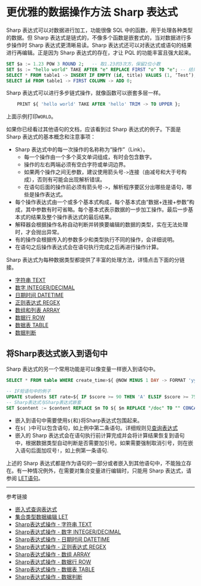 # 更优雅的数据操作方法 Sharp 表达式

Sharp 表达式可以对数据进行加工，功能很像 SQL 中的函数，用于处理各种类型的数据。但 Sharp 表达式是链式的，不像多个函数是嵌套式的，当对数据进行多步操作时 Sharp 表达式更清晰易读。Sharp 表达式还可以对表达式或语句的结果进行再编辑。正是因为 Sharp 表达式的存在，才让 PQL 的功能丰富且强大起来。

```sql
SET $a := 1.23 POW 3 ROUND 2;   -- 取1.23的3次方，保留2位小数
SET $s := "hello world" TAKE AFTER "e" REPLACE FIRST "o" TO "e"; -- 结果是 "lle world"
SELECT * FROM table1 -> INSERT IF EMPTY (id, title) VALUES (1, ‘Test’);
SELECT id FROM table1 -> FIRST COLUMN -> ADD 0;
```

Sharp 表达式可以进行多步链式操作，就像函数可以嵌套多层一样。

```sql
    PRINT ${ 'hello world' TAKE AFTER 'hello' TRIM -> TO UPPER };
```

上面示例打印`WORLD`。

如果你已经看过其他语句的文档，应该看到过 Sharp 表达式的例子。下面是 Sharp 表达式的基本概念和注意事项：

* Sharp 表达式中的每一次操作的名称称为“操作”（Link）。
    + 每一个操作由一个多个英文单词组成，有时会包含数字。
    + 操作的左右两端必须有空白字符或单词边界。
    + 如果两个操作之间无参数，建议使用箭头号`->`连接（由减号和大于号构成），否则有可能会出现解析错误。
    + 在语句后面的操作前必须有箭头号`->`，解析程序要区分出哪些是语句，哪些是操作表达式。
* 每个操作表达式由一个或多个基本式构成，每个基本式由“数据+连接+参数”构成，其中参数有时可省略。每个基本式表示数据的一步加工操作。最后一步基本式的结果及整个操作表达式的最后结果。
* 解释器会根据操作名称自动判断并转换要编辑的数据的类型，实在无法处理时，才会抛出异常。
* 有的操作会根据传入的参数多少和类型执行不同的操作，会详细说明。
* 在语句之后操作表达式会在语句执行完成之后再进行操作计算。

Sharp 表达式为每种数据类型都提供了丰富的处理方法，详情点击下面的分链接。

* [字符串 TEXT](/pql/sharp-text.md)
* [数字 INTEGER/DECIMAL](/pql/sharp-numeric.md)
* [日期时间 DATETIME](/pql/sharp-datetime.md)
* [正则表达式 REGEX](/pql/sharp-regex.md)
* [数组和列表 ARRAY](/pql/sharp-array.md)
* [数据行 ROW](/pql/sharp-row.md)
* [数据表 TABLE](/pql/sharp-table.md)
* [数据判断](/pql/sharp-if.md)

## 将Sharp表达式嵌入到语句中

Sharp 表达式的另一个常用功能是可以像变量一样嵌入到语句中。

```sql
SELECT * FROM table WHERE create_time>${ @NOW MINUS 1 DAY -> FORMAT 'yyyyMMddHHmmss' }!;

-- IF短语句中的例子
UPDATE students SET rate=${ IF $score >= 90 THEN 'A' ELSIF $score >= 75 THEN 'B' ELSIF $score >= 60 THEN 'C' ELSE 'D' END -> CONCAT '+' } WHERE name='Tom';  
-- Sharp表达式与Sharp表达式嵌套
SET $content := $content REPLACE $m TO ${ $m REPLACE "/doc" TO "" CONCAT ".md" };
```

* 嵌入到语句中需要使用`${`和`}`将Sharp表达式包围起来。
* 在`${ }`中可以包含语句，如上例中第二条语句。详细规则见[查询表达式](/pql/query.md)
* 嵌入的 Sharp 表达式会在语句执行前计算完成并会将计算结果恢复到语句中，根据数据类型自动判断是否需要加引号。如果需要强制取消引号，则在嵌入语句后面加叹号`!`，如上例第一条语句.

上述的 Sharp 表达式都是作为语句的一部分或者嵌入到其他语句中，不能独立存在。有一种情况例外，在需要对集合变量进行编辑时，只能用 Sharp 表达式，请参阅 [LET语句](/pql/let.md)。

---
参考链接

* [嵌入式查询表达式](/pql/query.md)
* [集合类型数据编辑 LET](/pql/let.md)
* [Sharp表达式操作 - 字符串 TEXT](/pql/sharp-text.md)
* [Sharp表达式操作 - 数字 INTEGER/DECIMAL](/pql/sharp-numeric.md)
* [Sharp表达式操作 - 日期时间 DATETIME](/pql/sharp-datetime.md)
* [Sharp表达式操作 - 正则表达式 REGEX](/pql/sharp-regex.md)
* [Sharp表达式操作 - 数组 ARRAY](/pql/sharp-array.md)
* [Sharp表达式操作 - 数据行 ROW](/pql/sharp-row.md)
* [Sharp表达式操作 - 数据表 TABLE](/pql/sharp-table.md)
* [Sharp表达式操作 - 数据判断](/pql/sharp-if.md)